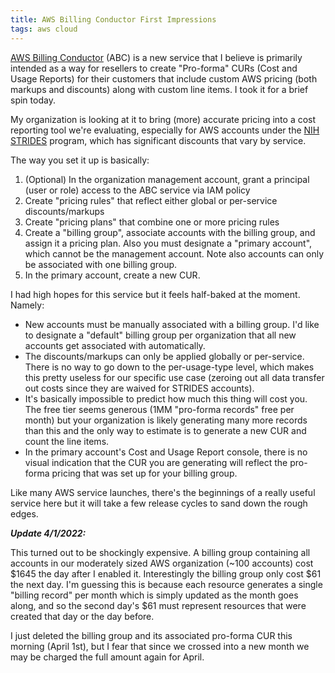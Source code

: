 ```yaml
---
title: AWS Billing Conductor First Impressions
tags: aws cloud
---
```


[AWS Billing
Conductor](https://docs.aws.amazon.com/billingconductor/latest/userguide/what-is-billingconductor.html)
(ABC) is a new service that I believe is primarily intended as a way for
resellers to create "Pro-forma" CURs (Cost and Usage Reports) for their
customers that include custom AWS pricing (both markups and discounts) along
with custom line items. I took it for a brief spin today.

<!-- more -->

My organization is looking at it to bring (more) accurate pricing into a cost
reporting tool we're evaluating, especially for AWS accounts under the [NIH
STRIDES](https://datascience.nih.gov/strides) program, which has significant
discounts that vary by service.

The way you set it up is basically:

1. (Optional) In the organization management account, grant a principal (user or
   role) access to the ABC service via IAM policy
2. Create "pricing rules" that reflect either global or per-service
   discounts/markups
3. Create "pricing plans" that combine one or more pricing rules
4. Create a "billing group", associate accounts with the billing group, and
   assign it a pricing plan. Also you must designate a "primary account", which
   cannot be the management account. Note also accounts can only be associated
   with one billing group.
5. In the primary account, create a new CUR.

I had high hopes for this service but it feels half-baked at the moment. Namely:
- New accounts must be manually associated with a billing group. I'd like to
  designate a "default" billing group per organization that all new accounts get
  associated with automatically.
- The discounts/markups can only be applied globally or per-service. There is no
  way to go down to the per-usage-type level, which makes this pretty useless
  for our specific use case (zeroing out all data transfer out costs since they
  are waived for STRIDES accounts).
- It's basically impossible to predict how much this thing will cost you. The
  free tier seems generous (1MM "pro-forma records" free per month) but your
  organization is likely generating many more records than this and the only way
  to estimate is to generate a new CUR and count the line items.
- In the primary account's Cost and Usage Report console, there is no visual
  indication that the CUR you are generating will reflect the pro-forma pricing
  that was set up for your billing group.

Like many AWS service launches, there's the beginnings of a really useful
service here but it will take a few release cycles to sand down the rough edges.

***Update 4/1/2022:***

This turned out to be shockingly expensive. A billing group containing all
accounts in our moderately sized AWS organization (~100 accounts) cost $1645 the
day after I enabled it. Interestingly the billing group only cost $61 the next
day. I'm guessing this is because each resource generates a single "billing
record" per month which is simply updated as the month goes along, and so the
second day's $61 must represent resources that were created that day or the day
before.

I just deleted the billing group and its associated pro-forma CUR this morning
(April 1st), but I fear that since we crossed into a new month we may be charged
the full amount again for April.
